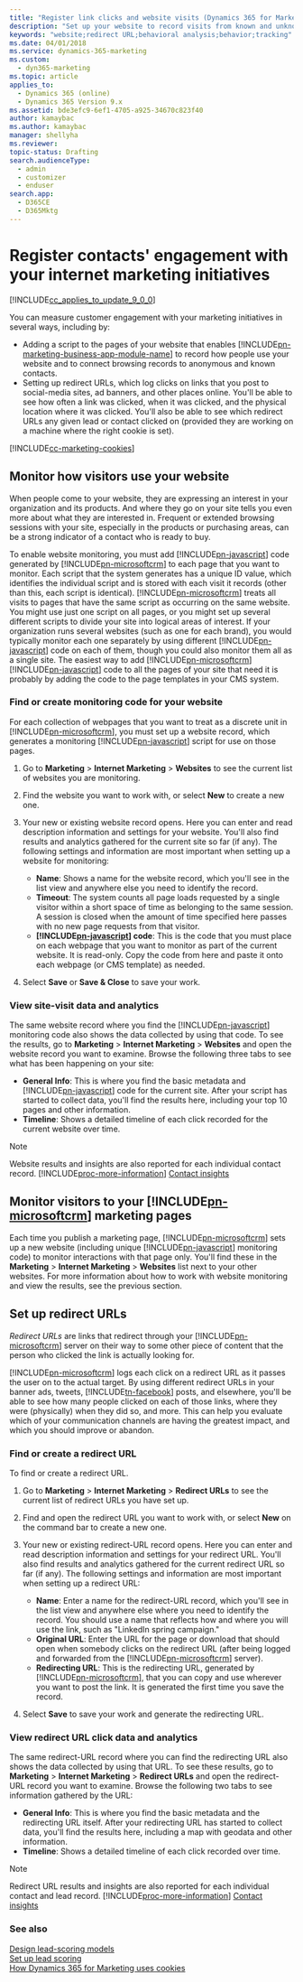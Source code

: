 ```yaml
---
title: "Register link clicks and website visits (Dynamics 365 for Marketing) | Microsoft Docs"
description: "Set up your website to record visits from known and unknown contacts, and create redirect links that register clicks from anywhere in Dynamics 365 for Marketing"
keywords: "website;redirect URL;behavioral analysis;behavior;tracking"
ms.date: 04/01/2018
ms.service: dynamics-365-marketing
ms.custom: 
  - dyn365-marketing
ms.topic: article
applies_to: 
  - Dynamics 365 (online)
  - Dynamics 365 Version 9.x
ms.assetid: bde3efc9-6ef1-4705-a925-34670c823f40
author: kamaybac
ms.author: kamaybac
manager: shellyha
ms.reviewer:
topic-status: Drafting
search.audienceType: 
  - admin
  - customizer
  - enduser
search.app: 
  - D365CE
  - D365Mktg
---
```


# Register contacts' engagement with your internet marketing initiatives

[!INCLUDE[cc_applies_to_update_9_0_0](../includes/cc_applies_to_update_9_0_0.md)]

You can measure customer engagement with your marketing initiatives in several ways, including by:

- Adding a script to the pages of your website that enables [!INCLUDE[pn-marketing-business-app-module-name](../includes/pn-marketing-business-app-module-name.md)] to record how people use your website and to connect browsing records to anonymous and known contacts.
- Setting up redirect URLs, which log clicks on links that you post to social-media sites, ad banners, and other places online. You'll be able to see how often a link was clicked, when it was clicked, and the physical location where it was clicked. You'll also be able to see which redirect URLs any given lead or contact clicked on (provided they are working on a machine where the right cookie is set).

[!INCLUDE[cc-marketing-cookies](../includes/cc-marketing-cookies.md)]

<a name="monitor-visitors"></a>

## Monitor how visitors use your website

When people come to your website, they are expressing an interest in your organization and its products. And where they go on your site tells you even more about what they are interested in. Frequent or extended browsing sessions with your site, especially in the products or purchasing areas, can be a strong indicator of a contact who is ready to buy.

<!-- [!INCLUDE[pn-marketing-business-app-module-name](../includes/pn-marketing-business-app-module-name.md)] can monitor each visitor who comes to your website by using cookies to identify individual browsers each time they open a page or return to your site. Visitors will be anonymous at first, but after a visitor submits a landing page with contact information, [!INCLUDE[pn-microsoftcrm](../includes/pn-dynamics-365.md)] can link the browser cookie to a contact record, and you'll be able to see the full history of how that contact uses your site, including information from when he or she was still anonymous. -->

To enable website monitoring, you must add [!INCLUDE[pn-javascript](../includes/pn-javascript.md)] code generated by [!INCLUDE[pn-microsoftcrm](../includes/pn-dynamics-365.md)] to each page that you want to monitor. Each script that the system generates has a unique ID value, which identifies the individual script and is stored with each visit it records (other than this, each script is identical). [!INCLUDE[pn-microsoftcrm](../includes/pn-dynamics-365.md)] treats all visits to pages that have the same script as occurring on the same website. You might use just one script on all pages, or you might set up several different scripts to divide your site into logical areas of interest. If your organization runs several websites (such as one for each brand), you would typically monitor each one separately by using different [!INCLUDE[pn-javascript](../includes/pn-javascript.md)] code on each of them, though you could also monitor them all as a single site. The easiest way to add [!INCLUDE[pn-microsoftcrm](../includes/pn-dynamics-365.md)] [!INCLUDE[pn-javascript](../includes/pn-javascript.md)] code to all the pages of your site that need it is probably by adding the code to the page templates in your CMS system.

### Find or create monitoring code for your website

For each collection of webpages that you want to treat as a discrete unit in [!INCLUDE[pn-microsoftcrm](../includes/pn-dynamics-365.md)], you must set up a website record, which generates a monitoring [!INCLUDE[pn-javascript](../includes/pn-javascript.md)] script for use on those pages.

1. Go to **Marketing** &gt; **Internet Marketing** &gt; **Websites** to see the current list of websites you are monitoring.

2. Find the website you want to work with, or select **New** to create a new one.

3. Your new or existing website record opens. Here you can enter and read description information and settings for your website. You'll also find results and analytics gathered for the current site so far (if any). The following settings and information are most important when setting up a website for monitoring:

   - **Name**: Shows a name for the website record, which you'll see in the list view and anywhere else you need to identify the record.
   - **Timeout**: The system counts all page loads requested by a single visitor within a short space of time as belonging to the same session. A session is closed when the amount of time specified here passes with no new page requests from that visitor.
   - **[!INCLUDE[pn-javascript](../includes/pn-javascript.md)] code**: This is the code that you must place on each webpage that you want to monitor as part of the current website. It is read-only. Copy the code from here and paste it onto each webpage (or CMS template) as needed.

4. Select **Save** or **Save & Close** to save your work.

### View site-visit data and analytics

The same website record where you find the [!INCLUDE[pn-javascript](../includes/pn-javascript.md)] monitoring code also shows the data collected by using that code. To see the results, go to **Marketing** &gt; **Internet Marketing** &gt; **Websites** and open the website record you want to examine. Browse the following three tabs to see what has been happening on your site:

- **General Info**: This is where you find the basic metadata and [!INCLUDE[pn-javascript](../includes/pn-javascript.md)] code for the current site. After your script has started to collect data, you'll find the results here, including your top 10 pages and other information.
- **Timeline**: Shows a detailed timeline of each click recorded for the current website over time.

> [!NOTE]
> Website results and insights are also reported for each individual contact record. [!INCLUDE[proc-more-information](../includes/proc-more-information.md)] [Contact insights](insights.md#contact-insights)

## Monitor visitors to your [!INCLUDE[pn-microsoftcrm](../includes/pn-dynamics-365.md)] marketing pages

Each time you publish a marketing page, [!INCLUDE[pn-microsoftcrm](../includes/pn-dynamics-365.md)] sets up a new website (including unique [!INCLUDE[pn-javascript](../includes/pn-javascript.md)] monitoring code) to monitor interactions with that page only. You'll find these in the **Marketing** &gt; **Internet Marketing** &gt; **Websites** list next to your other websites. For more information about how to work with website monitoring and view the results, see the previous section.

## Set up redirect URLs

*Redirect URLs* are links that redirect through your [!INCLUDE[pn-microsoftcrm](../includes/pn-dynamics-365.md)] server on their way to some other piece of content that the person who clicked the link is actually looking for.

[!INCLUDE[pn-microsoftcrm](../includes/pn-dynamics-365.md)] logs each click on a redirect URL as it passes the user on to the actual target. By using different redirect URLs in your banner ads, tweets, [!INCLUDE[tn-facebook](../includes/tn-facebook.md)] posts, and elsewhere, you'll be able to see how many people clicked on each of those links, where they were (physically) when they did so, and more. This can help you evaluate which of your communication channels are having the greatest impact, and which you should improve or abandon.

### Find or create a redirect URL

To find or create a redirect URL.

1. Go to **Marketing** &gt; **Internet Marketing** &gt; **Redirect URLs** to see the current list of redirect URLs you have set up.

2. Find and open the redirect URL you want to work with, or select **New** on the command bar to create a new one.

3. Your new or existing redirect-URL record opens. Here you can enter and read description information and settings for your redirect URL. You'll also find results and analytics gathered for the current redirect URL so far (if any). The following settings and information are most important when setting up a redirect URL:

   - **Name**: Enter a name for the redirect-URL record, which you'll see in the list view and anywhere else where you need to identify the record. You should use a name that reflects how and where you will use the link, such as "LinkedIn spring campaign."
   - **Original URL**: Enter the URL for the page or download that should open when somebody clicks on the redirect URL (after being logged and forwarded from the [!INCLUDE[pn-microsoftcrm](../includes/pn-dynamics-365.md)] server).
   - **Redirecting URL**: This is the redirecting URL, generated by [!INCLUDE[pn-microsoftcrm](../includes/pn-dynamics-365.md)], that you can copy and use wherever you want to post the link. It is generated the first time you save the record.

4. Select **Save** to save your work and generate the redirecting URL.

### View redirect URL click data and analytics

The same redirect-URL record where you can find the redirecting URL also shows the data collected by using that URL. To see these results, go to **Marketing** &gt; **Internet Marketing** &gt; **Redirect URLs** and open the redirect-URL record you want to examine. Browse the following two tabs to see information gathered by the URL:

- **General Info**: This is where you find the basic metadata and the redirecting URL itself. After your redirecting URL has started to collect data, you'll find the results here, including a map with geodata and other information.
- **Timeline**: Shows a detailed timeline of each click recorded over time.

> [!NOTE]
> Redirect URL results and insights are also reported for each individual contact and lead record. [!INCLUDE[proc-more-information](../includes/proc-more-information.md)] [Contact insights](insights.md#contact-insights)

### See also

[Design lead-scoring models](score-manage-leads.md)  
[Set up lead scoring](set-up-lead-scoring.md)  
[How Dynamics 365 for Marketing uses cookies](cookies.md)
